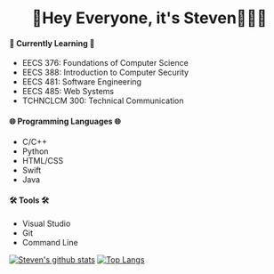 <div align="center">
	<h1>👋Hey Everyone, it's Steven👨🏻‍💻</h1>
</div>

<h4> 🏫 Currently Learning 🏫 </h4>
<ul>
	<li> EECS 376: Foundations of Computer Science </li>
	<li> EECS 388: Introduction to Computer Security </li>
	<li> EECS 481: Software Engineering </li>
	<li> EECS 485: Web Systems </li>
	<li> TCHNCLCM 300: Technical Communication </li>
</ul>

<h4> 🌐 Programming Languages 🌐 </h4>
<ul>
  <li> C/C++ </li>
  <li> Python </li>
  <li> HTML/CSS </li>
  <li> Swift </li>
  <li> Java </li>
</ul>

<h4> 🛠 Tools 🛠 </h4>
<ul>
  <li> Visual Studio </li>
  <li> Git </li>
  <li> Command Line </li>
</ul>

[![Steven's github stats](https://github-readme-stats.vercel.app/api?username=xosnos&count_private=true&show_icons=true&theme=react)](https://github.com/anuraghazra/github-readme-stats)
[![Top Langs](https://github-readme-stats.vercel.app/api/top-langs/?username=xosnos&theme=react)](https://github.com/anuraghazra/github-readme-stats)

